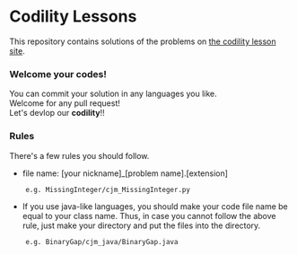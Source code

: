 # Codility Lessons
This repository contains solutions of the problems on [the codility lesson site](https://codility.com/programmers/lessons/).



### Welcome your codes!
You can commit your solution in any languages you like.   
Welcome for any pull request!  
Let's devlop our **codility**!!



### Rules
There's a few rules you should follow.  

- file name: [your nickname]_[problem name].[extension]  
```  
    e.g. MissingInteger/cjm_MissingInteger.py
```  
- If you use java-like languages, you should make your code file name
be equal to your class name. Thus, in case you cannot follow the above
rule, just make your directory and put the files into the directory.  
```  
    e.g. BinaryGap/cjm_java/BinaryGap.java
```  
